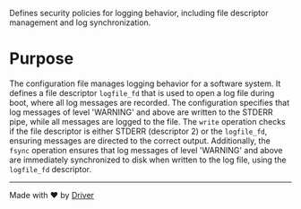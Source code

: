 <!--------------------------------------------------------------------------------->
<!-- IMPORTANT: This file is auto-generated by Driver (https://driver.ai). -------->
<!-- Manual edits may be overwritten on future commits. --------------------------->
<!--------------------------------------------------------------------------------->

Defines security policies for logging behavior, including file descriptor management and log synchronization.

# Purpose
The configuration file manages logging behavior for a software system. It defines a file descriptor `logfile_fd` that is used to open a log file during boot, where all log messages are recorded. The configuration specifies that log messages of level 'WARNING' and above are written to the STDERR pipe, while all messages are logged to the file. The `write` operation checks if the file descriptor is either STDERR (descriptor 2) or the `logfile_fd`, ensuring messages are directed to the correct output. Additionally, the `fsync` operation ensures that log messages of level 'WARNING' and above are immediately synchronized to disk when written to the log file, using the `logfile_fd` descriptor.

---
Made with ❤️ by [Driver](https://www.driver.ai/)